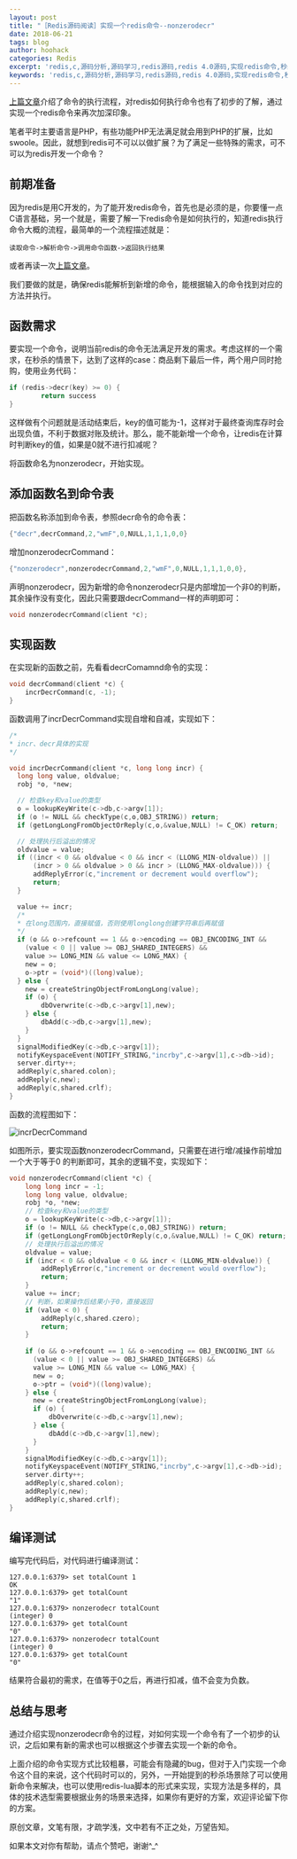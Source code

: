 ```yaml
---
layout: post
title: "［Redis源码阅读］实现一个redis命令--nonzerodecr"
date: 2018-06-21
tags: blog
author: hoohack
categories: Redis
excerpt: 'redis,c,源码分析,源码学习,redis源码,redis 4.0源码,实现redis命令,秒杀'
keywords: 'redis,c,源码分析,源码学习,redis源码,redis 4.0源码,实现redis命令,秒杀'
---
```


[上篇文章](http://u6.gg/dCVQx)介绍了命令的执行流程，对redis如何执行命令也有了初步的了解，通过实现一个redis命令来再次加深印象。

笔者平时主要语言是PHP，有些功能PHP无法满足就会用到PHP的扩展，比如swoole。因此，就想到redis可不可以以做扩展？为了满足一些特殊的需求，可不可以为redis开发一个命令？

## 前期准备

因为redis是用C开发的，为了能开发redis命令，首先也是必须的是，你要懂一点C语言基础，另一个就是，需要了解一下redis命令是如何执行的，知道redis执行命令大概的流程，最简单的一个流程描述就是：

    读取命令->解析命令->调用命令函数->返回执行结果

或者再读一次[上篇文章](http://u6.gg/dCVQx)。

我们要做的就是，确保redis能解析到新增的命令，能根据输入的命令找到对应的方法并执行。



## 函数需求

要实现一个命令，说明当前redis的命令无法满足开发的需求。考虑这样的一个需求，在秒杀的情景下，达到了这样的case：商品剩下最后一件，两个用户同时抢购，使用业务代码：

```c
if (redis->decr(key) >= 0) {
        return success
}
```

这样做有个问题就是活动结束后，key的值可能为-1，这样对于最终查询库存时会出现负值，不利于数据对账及统计。那么，能不能新增一个命令，让redis在计算时判断key的值，如果是0就不进行扣减呢？

将函数命名为nonzerodecr，开始实现。

## 添加函数名到命令表

把函数名称添加到命令表，参照decr命令的命令表：

```c
{"decr",decrCommand,2,"wmF",0,NULL,1,1,1,0,0}
```

增加nonzerodecrCommand：

```c
{"nonzerodecr",nonzerodecrCommand,2,"wmF",0,NULL,1,1,1,0,0},
```

声明nonzerodecr，因为新增的命令nonzerodecr只是内部增加一个非0的判断，其余操作没有变化，因此只需要跟decrCommand一样的声明即可：

```c
void nonzerodecrCommand(client *c);
```

## 实现函数

在实现新的函数之前，先看看decrComamnd命令的实现：

```c
void decrCommand(client *c) {
    incrDecrCommand(c, -1);
}
```

函数调用了incrDecrCommand实现自增和自减，实现如下：

```c
/*
* incr、decr具体的实现
*/

void incrDecrCommand(client *c, long long incr) {
  long long value, oldvalue;
  robj *o, *new;

  // 检查key和value的类型
  o = lookupKeyWrite(c->db,c->argv[1]);
  if (o != NULL && checkType(c,o,OBJ_STRING)) return;
  if (getLongLongFromObjectOrReply(c,o,&value,NULL) != C_OK) return;

  // 处理执行后溢出的情况
  oldvalue = value;
  if ((incr < 0 && oldvalue < 0 && incr < (LLONG_MIN-oldvalue)) ||
      (incr > 0 && oldvalue > 0 && incr > (LLONG_MAX-oldvalue))) {
      addReplyError(c,"increment or decrement would overflow");
      return;
  }

  value += incr;
  /*
  * 在long范围内，直接赋值，否则使用longlong创建字符串后再赋值
  */
  if (o && o->refcount == 1 && o->encoding == OBJ_ENCODING_INT &&
    (value < 0 || value >= OBJ_SHARED_INTEGERS) &&
    value >= LONG_MIN && value <= LONG_MAX) {
    new = o;
    o->ptr = (void*)((long)value);
  } else {
    new = createStringObjectFromLongLong(value);
    if (o) {
        dbOverwrite(c->db,c->argv[1],new);
    } else {
        dbAdd(c->db,c->argv[1],new);
    }
  }
  signalModifiedKey(c->db,c->argv[1]);
  notifyKeyspaceEvent(NOTIFY_STRING,"incrby",c->argv[1],c->db->id);
  server.dirty++;
  addReply(c,shared.colon);
  addReply(c,new);
  addReply(c,shared.crlf);
}

```

函数的流程图如下：

![incrDecrCommand](https://www.hoohack.me/assets/images/2018/06/incrDecrCommand.png)


如图所示，要实现函数nonzerodecrCommand，只需要在进行增/减操作前增加一个大于等于0 的判断即可，其余的逻辑不变，实现如下：
```c
void nonzerodecrCommand(client *c) {
    long long incr = -1;
    long long value, oldvalue;
    robj *o, *new;
    // 检查key和value的类型
    o = lookupKeyWrite(c->db,c->argv[1]);
    if (o != NULL && checkType(c,o,OBJ_STRING)) return;
    if (getLongLongFromObjectOrReply(c,o,&value,NULL) != C_OK) return;
    // 处理执行后溢出的情况
    oldvalue = value;
    if (incr < 0 && oldvalue < 0 && incr < (LLONG_MIN-oldvalue)) {
        addReplyError(c,"increment or decrement would overflow");
        return;
    }
    value += incr;
    // 判断，如果操作后结果小于0，直接返回
    if (value < 0) {
        addReply(c,shared.czero);
        return;
    }
    
    if (o && o->refcount == 1 && o->encoding == OBJ_ENCODING_INT &&
      (value < 0 || value >= OBJ_SHARED_INTEGERS) &&
      value >= LONG_MIN && value <= LONG_MAX) {
      new = o;
      o->ptr = (void*)((long)value);
    } else {
      new = createStringObjectFromLongLong(value);
      if (o) {
          dbOverwrite(c->db,c->argv[1],new);
      } else {
          dbAdd(c->db,c->argv[1],new);
      }
    }
    signalModifiedKey(c->db,c->argv[1]);
    notifyKeyspaceEvent(NOTIFY_STRING,"incrby",c->argv[1],c->db->id);
    server.dirty++;
    addReply(c,shared.colon);
    addReply(c,new);
    addReply(c,shared.crlf);
}
```

## 编译测试

编写完代码后，对代码进行编译测试：

```shell
127.0.0.1:6379> set totalCount 1
OK
127.0.0.1:6379> get totalCount
"1"
127.0.0.1:6379> nonzerodecr totalCount
(integer) 0
127.0.0.1:6379> get totalCount
"0"
127.0.0.1:6379> nonzerodecr totalCount
(integer) 0
127.0.0.1:6379> get totalCount
"0"
```

结果符合最初的需求，在值等于0之后，再进行扣减，值不会变为负数。



## 总结与思考

通过介绍实现nonzerodecr命令的过程，对如何实现一个命令有了一个初步的认识，之后如果有新的需求也可以根据这个步骤去实现一个新的命令。

上面介绍的命令实现方式比较粗暴，可能会有隐藏的bug，但对于入门实现一个命令这个目的来说，这个代码时可以的，另外，一开始提到的秒杀场景除了可以使用新命令来解决，也可以使用redis-lua脚本的形式来实现，实现方法是多样的，具体的技术选型需要根据业务的场景来选择，如果你有更好的方案，欢迎评论留下你的方案。

原创文章，文笔有限，才疏学浅，文中若有不正之处，万望告知。

如果本文对你有帮助，请点个赞吧，谢谢^_^



